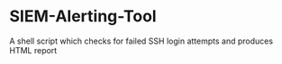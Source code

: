 # SIEM-Alerting-Tool
A shell script which checks for failed SSH login attempts and produces HTML report
